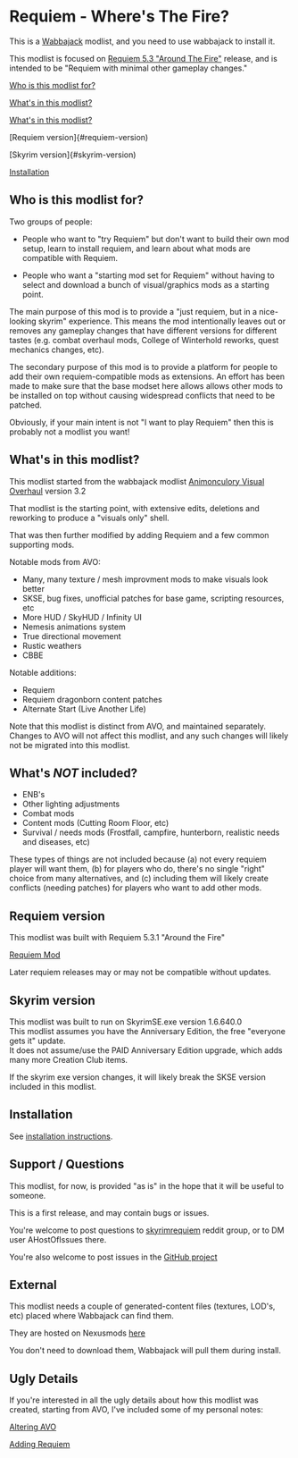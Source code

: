 
# Requiem - Where's The Fire? 

This is a [Wabbajack](https://www.wabbajack.org/) modlist, and you need to use wabbajack to install it. 

This modlist is focused on [Requiem 5.3 "Around The Fire"](https://www.nexusmods.com/skyrimspecialedition/mods/60888) release, and is intended to be "Requiem with minimal other gameplay changes."


[Who is this modlist for?](#who-is-this-modlist-for)

[What's in this modlist?](#whats-in-this-modlist)

[What's in this modlist?](#whats-not-included)

[Requiem version]{#requiem-version)

[Skyrim version]{#skyrim-version)

[Installation](#installation)


## Who is this modlist for?

Two groups of people: 

- People who want to "try Requiem" but don't want to build their own mod setup, learn to install requiem, and learn about what mods are compatible with Requiem.

- People who want a "starting mod set for Requiem" without having to select and download a bunch of visual/graphics mods as a starting point. 

The main purpose of this mod is to provide a "just requiem, but in a nice-looking skyrim" experience. This means the mod intentionally leaves out or removes any gameplay changes that have different versions for different tastes (e.g. combat overhaul mods, College of Winterhold reworks, quest mechanics changes, etc).  

The secondary purpose of this mod is to provide a platform for people to add their own requiem-compatible mods as extensions. An effort has been made to make sure that the base modset here allows allows other mods to be installed on top without causing widespread conflicts that need to be patched.

Obviously, if your main intent is not "I want to play Requiem" then this is probably not a modlist you want!


## What's in this modlist?

This modlist started from the wabbajack modlist [Animonculory Visual Overhaul](https://github.com/The-Animonculory/Animonculory-Visual-Overhaul) version 3.2

That modlist is the starting point, with extensive edits, deletions and reworking to produce a "visuals only" shell.

That was then further modified by adding Requiem and a few common supporting mods.

Notable mods from AVO:

- Many, many texture / mesh improvment mods to make visuals look better
- SKSE, bug fixes, unofficial patches for base game, scripting resources, etc
- More HUD / SkyHUD / Infinity UI
- Nemesis animations system
- True directional movement
- Rustic weathers
- CBBE

Notable additions:

- Requiem
- Requiem dragonborn content patches
- Alternate Start (Live Another Life)

Note that this modlist is distinct from AVO, and maintained separately. Changes to AVO will not affect this modlist, and any such changes will likely not be migrated into this modlist. 


## What's _NOT_ included? 

- ENB's  
- Other lighting adjustments  
- Combat mods
- Content mods (Cutting Room Floor, etc)
- Survival / needs mods (Frostfall, campfire, hunterborn, realistic needs and diseases, etc)

These types of things are not included because (a) not every requiem player will want them, (b) for players who do, there's no single "right" choice from many alternatives, and (c) including them will likely create conflicts (needing patches) for players who want to add other mods.


## Requiem version

This modlist was built with Requiem 5.3.1 "Around the Fire"

[Requiem Mod](https://www.nexusmods.com/skyrimspecialedition/mods/60888)  

Later requiem releases may or may not be compatible without updates. 


## Skyrim version

This modlist was built to run on SkyrimSE.exe version 1.6.640.0  
This modlist assumes you have the Anniversary Edition, the free "everyone gets it" update.  
It does not assume/use the PAID Anniversary Edition upgrade, which adds many more Creation Club items.   

If the skyrim exe version changes, it will likely break the SKSE version included in this modlist.

## Installation

See [installation instructions](install.md).


## Support / Questions

This modlist, for now, is provided "as is" in the hope that it will be useful to someone. 

This is a first release, and may contain bugs or issues. 

You're welcome to post questions to [skyrimrequiem](https://www.reddit.com/r/skyrimrequiem/) reddit group, or to DM user AHostOfIssues there. 

You're also welcome to post issues in the [GitHub project](https://github.com/billpatterson/modding/tree/main/rwtf-modlist)


## External 

This modlist needs a couple of generated-content files (textures, LOD's, etc) placed where Wabbajack can find them. 

They are hosted on Nexusmods [here](https://www.nexusmods.com/skyrimspecialedition/mods/85928/)

You don't need to download them, Wabbajack will pull them during install. 


## Ugly Details

If you're interested in all the ugly details about how this modlist was created, starting from AVO, I've included some of my personal notes:

[Altering AVO](./docs/other_info/edit_AVO.txt)

[Adding Requiem](./docs/other_info/add_requiem.txt)
